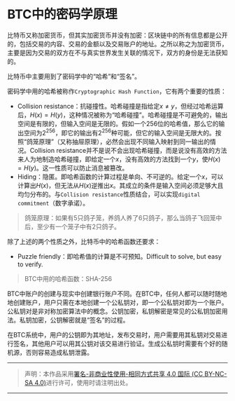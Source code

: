# BTC中的密码学原理  

比特币又称加密货币，但其实加密货币并没有加密：区块链中的所有信息都是公开的，包括交易的内容、交易的金额以及交易账户的地址。之所以称之为加密货币，主要是因为交易的双方在不与真实世界发生关联的情况下，双方的身份是无法获知的。  

比特币中主要用到了密码学中的“哈希”和“签名”。  

密码学中用的哈希被称作`Cryptographic Hash Function`，它有两个重要的性质：  

- Collision resistance：抗碰撞性。哈希碰撞是指给定$x \neq y$，但经过哈希运算后，$H(x) = H(y)$，这种情况被称为“哈希碰撞”。哈希碰撞是不可避免的，输出空间是有限的，但输入空间是无限的。假如一个256位的哈希值，那么它的输出空间为$2^{256}$，即它的输出有$2^{256}$种可能，但它的输入空间是无限大的。按照“鸽笼原理”（又称抽屉原理），必然会出现不同输入映射到同一输出的情况。Collision resistance并不是说不会出现哈希碰撞，而是说没有高效的方法来人为地制造哈希碰撞，即给定一个$x$，没有高效的方法找到一个$y$，使$H(x) = H(y)$。这一性质可以防止消息被篡改。  
- Hiding：隐匿。即哈希函数的计算过程是单向、不可逆的。给定一个$x$，可以计算出$H(x)$，但无法从$H(x)$逆推出$x$。其成立的条件是输入空间必须足够大且均匀分布的。与`Collision resistance`性质结合，可以实现`digital commitment`（数字承诺）。  

> 鸽笼原理：如果有5只鸽子笼，养鸽人养了6只鸽子，那么当鸽子飞回笼中后，至少有一个笼子中有2只鸽子。  

除了上述的两个性质之外，比特币中的哈希函数还要求：  

- Puzzle friendly：即哈希值的计算是不可预知。Difficult to solve, but easy to verify.   

> BTC中用的哈希函数：SHA-256

BTC中账户的创建与现实中创建银行账户不同。在BTC中，任何人都可以随时随地地创建账户，用户只需在本地创建一个公私钥对，即一个公私钥对即为一个账户。公私钥对是非对称加密算法中的概念。公钥加密，私钥解密是常见的公私钥加密用法。私钥加密，公钥解密就是“签名”的过程。  

在BTC系统中，用户的公钥即为其地址，发布交易时，用户需要用其私钥对交易进行签名，其他用户可以用其公钥对该交易进行验证。生成公私钥时需要有个好的随机源，否则容易造成私钥泄露。

---

> 声明：本作品采用[署名-非商业性使用-相同方式共享 4.0 国际 (CC BY-NC-SA 4.0)](https://creativecommons.org/licenses/by-nc-sa/4.0/deed.zh)进行许可，使用时请注明出处。  

---